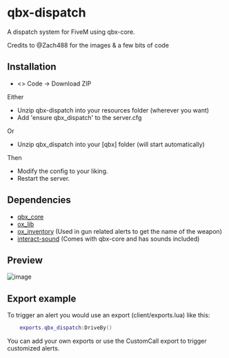 # qbx-dispatch

A dispatch system for FiveM using qbx-core.

Credits to @Zach488 for the images & a few bits of code

## Installation
* <> Code -> Download ZIP

Either
* Unzip qbx-dispatch into your resources folder (wherever you want)
* Add 'ensure qbx_dispatch' to the server.cfg

Or

* Unzip qbx_dispatch into your [qbx] folder (will start automatically)

Then

* Modify the config to your liking.
* Restart the server.

## Dependencies

- [qbx_core](https://github.com/qbox-project/qbx_core/releases/latest)
- [ox_lib](https://github.com/overextended/ox_lib)
- [ox_inventory](https://github.com/overextended/ox_inventory) (Used in gun related alerts to get the name of the weapon)
- [interact-sound](https://github.com/Qbox-project/interact-sound) (Comes with qbx-core and has sounds included)

## Preview
![image](https://user-images.githubusercontent.com/97451137/235332585-22ba4f8f-bf4a-48dd-a4b6-df3dd5324c1b.png)

## Export example

To trigger an alert you would use an export (client/exports.lua) like this:
```lua
    exports.qbx_dispatch:DriveBy()
```

You can add your own exports or use the CustomCall export to trigger customized alerts.
